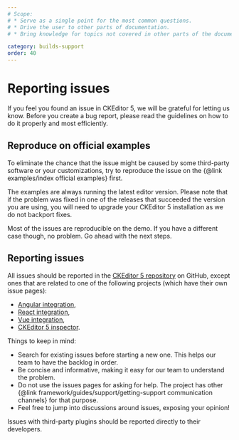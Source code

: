 ```yaml
---
# Scope:
# * Serve as a single point for the most common questions.
# * Drive the user to other parts of documentation.
# * Bring knowledge for topics not covered in other parts of the documentation.

category: builds-support
order: 40
---
```


# Reporting issues

If you feel you found an issue in CKEditor 5, we will be grateful for letting us know. Before you create a bug report, please read the guidelines on how to do it properly and most efficiently.

## Reproduce on official examples

To eliminate the chance that the issue might be caused by some third-party software or your customizations, try to reproduce the issue on the {@link examples/index official examples} first.

The examples are always running the latest editor version. Please note that if the problem was fixed in one of the releases that succeeded the version you are using, you will need to upgrade your CKEditor 5 installation as we do not backport fixes.

Most of the issues are reproducible on the demo. If you have a different case though, no problem. Go ahead with the next steps.

## Reporting issues

All issues should be reported in the [CKEditor 5 repository](https://github.com/ckeditor/ckeditor5/issues) on GitHub, except ones that are related to one of the following projects (which have their own issue pages):

* [Angular integration](https://github.com/ckeditor/ckeditor5-angular),
* [React integration](https://github.com/ckeditor/ckeditor5-react),
* [Vue integration](https://github.com/ckeditor/ckeditor5-vue),
* [CKEditor 5 inspector](https://github.com/ckeditor/ckeditor5-inspector).

Things to keep in mind:

* Search for existing issues before starting a new one. This helps our team to have the backlog in order.
* Be concise and informative, making it easy for our team to understand the problem.
* Do not use the issues pages for asking for help. The project has other {@link framework/guides/support/getting-support communication channels} for that purpose.
* Feel free to jump into discussions around issues, exposing your opinion!

Issues with third-party plugins should be reported directly to their developers.
